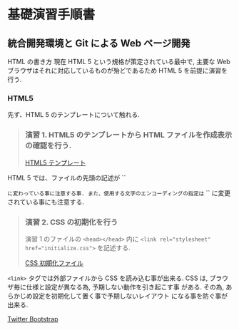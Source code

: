 基礎演習手順書
==============

統合開発環境と Git による Web ページ開発
----------------------------------------

HTML の書き方
現在 HTML 5 という規格が策定されている最中で,
主要な Web ブラウザはそれに対応しているものが殆どであるため HTML 5 を前提に演習を行う.

### HTML5
先ず、HTML 5 のテンプレートについて触れる.

> ### 演習 1. HTML5 のテンプレートから HTML ファイルを作成表示の確認を行う.
> [HTML5 テンプレート](template/html5.html "test")

HTML 5 では、ファイルの先頭の記述が
``
<!DOCTYPE html>
``
に変わっている事に注意する事.
また、使用する文字のエンコーディングの指定は
``
<meta charset="utf-8" />
``
に変更されている事にも注意する.

> ### 演習 2. CSS の初期化を行う
> 演習 1 のファイルの ``<head></head>`` 内に ``<link rel="stylesheet" href="initialize.css">`` を記述する.
>
> [CSS 初期化ファイル](template/initialize.css)

``<link>`` タグでは外部ファイルから CSS を読み込む事が出来る.
CSS は, ブラウザ毎に仕様と設定が異なる為, 予期しない動作を引き起こす事
がある. その為, あらかじめ設定を初期化して置く事で予期しないレイアウト
になる事を防ぐ事が出来る.



[Twitter Bootstrap](http://twitter.github.io/bootstrap/index.html)
